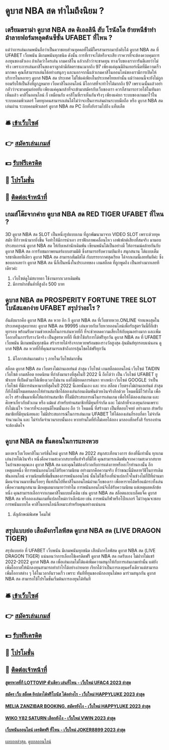 # ดูบาส NBA สด ทำไมถึงนิยม ?
## เตรียมดราม่า ดูบาส NBA สด คิเอลลินี สับ โรนัลโด ย้ายหนีช้าทำม้าลายฟอร์มหลุดต้นซีซั่น UFABET ที่ไหน ?
แต่ว่าการเล่นเกมพนันถือว่าเป็นควาชอบส่วนบุคคลที่ไม่มีใครสามารถมาบังคับได้ ดูบาส NBA สด ที่ UFABET เว็บพนัน มีเกมพนันทุกชนิด ดังนั้น การที่เราจะได้หรือจะเสีย เราควรที่จะต้องควบคุมการลงทุนของตัวเอง ถ้าเกิดว่าใครเล่น เกมคาสิโน แล้วกลัวว่าจะขาดทุน ทางเว็บของเราการันตีเลยว่าไม่จริง เพราะการเล่นคาสิโนของเราลูกค้ามีอัตตราชนะมากถึง 97
เพียงแค่คุณมีอินเทอร์เน็ตที่มีความเร็วมากพอ คุณก็สามารถเล่นได้อย่างสนุกๆ และนอกจากนี้แล้วเกมคาสิโนออนไลน์ของเรามีการเปิดให้บริการในหลายๆ ดูบาส NBA สด ประเทศ ไม่ใช่แค่เพียงในประเทศไทยเท่านั้น แม้ว่าตอนนี้จะยังไม่ถูกยอมรับให้เป็นสิ่งที่ถูกฏหมาย
เว็บคาสิโนออนไลน์ มีโอกาสที่จะทำไรได้มากถึง 97 เพราะฉนั้นแล้วอย่ากลัวว่าจะขาดทุนย่อยยับ เพียงแค่คุณกล้าที่จะเข้ามาสมัครกับเว็บของเรา ควรก็สามารถรวยได้ในทันตาเห็นแล้ว
คาสิโนออนไลน์ ก็ เหมือนกับ คาสิโนที่เราเห็นกันจริงๆ เพียงแค่ยก ระบบของเกมมาไว้ในระบบคอมพิวเตอร์ โดยทุกคนสามารถเล่นได้ไม่ว่าจะเป็นการเล่นผ่านระบบมือถือ หรือ ดูบาส NBA สด เล่นผ่าน ระบบคอมพิวเตอร์ ดูบาส NBA สด PC อีกทั้งยังรวมไปถึง แท็บเล็ต

## 🛎 [เข้าเว็บไซต์](https://bit.ly/3SdLNi2)
## 👉 [สมัครเล่นเกมส์](https://bit.ly/3SdLNi2)
## 💵 [รับฟรีเครดิต](https://bit.ly/3dyRKHj)
## 👑 [โปรโมชั่น](https://bit.ly/3dyRKHj)
## 📱 [ติดต่อเจ้าหน้าที่](https://bit.ly/3dyRKHj)

## เกมส์โต๊ะจากค่าย ดูบาส NBA สด RED TIGER UFABET ที่ไหน ?
3D ดูบาส NBA สด SLOT เป็นหนึ่งรูปแบบเกม ที่ถูกพัฒนามาจาก VIDEO SLOT เพราะด้วยยุคสมัย ที่ก้าวหน้ามากยิ่งขึ้น จึงทำให้มีการนำเอา กราฟิกภาพเคลื่อนไหว เอฟเฟกต์เสียงที่สมจริง มามอบประสบการณ์ ดูบาส NBA สด ให้กับเหล่านักเดิมพัน เซียนพนันได้เป็นอย่างดี ให้อารมณ์คล้ายกันกับ ดูบาส NBA สด การรับชมภาพยนตร์แบบสามมิติ ซึ่งสามารถรับความบันเทิง สนุกสนาน ได้แบบเต็มรสชาติเลยทีเดียว ดูบาส NBA สด สามารถสัมผัสได้ กับบรรยากาศสุดเรียล ได้จากเกมนี้เลยทันทีค่ะ ซึ่งขอบอกเลยว่า ดูบาส NBA สด นี่ก็เป็นหนึ่งในประเภทของ เกมสล็อต ที่ถูกพูดถึง เป็นอย่างมากเลยทีเดียวค่ะ
1. เว็บไซต์ดูไม่สบายตา ใช้งานยากเวลาเดิมพัน
2. มีการฝากขั้นต่ำที่สูงถึง 500 บาท

## ดูบาส NBA สด PROSPERITY FORTUNE TREE SLOT โบนัสแตกง่าย UFABET สรุปว่าอะไร ?
อันดับแรกคือ ดูบาส NBA สด หวย อีก กี ดูบาส NBA สด ที่เว็บขายหวย.ONLINE จ่ายแพงสุดในประเทศสูงสุดบาทละ ดูบาส NBA สด 99995 เล่นหวยกับเว็บหวยออนไลน์เพื่อรับสูตรวันนี้ยี่กีเข้าทุกรอบ พร้อมรับความช่วยเหลือในการเล่นหวยยี่กี ที่จะช่วยลดความเสี่ยงให้กับคุณอย่างมาก และเพิ่มโอกาสในการรับรางวัลจริง เป็นสูตรหวยยี่กี ที่เข้าใช้บริการได้ฟรีทุกวัน ดูบาส NBA สด ที่ UFABET เว็บพนัน มีเกมพนันทุกชนิด สร้างรายได้จริงจากหวยพร้อมของรางวัลสูงสุด ลุ้นมันส์ทุกรอบแน่นอน ดูบาส NBA สด หวยยี่กีที่คุณสามารถเข้าถึงการลุ้นโชคได้ฟรีทุกวัน
1. มีโอกาสเล่นเกมต่าง ๆ ภายในเว็บไซต์มากขึ้น

สล็อต ดูบาส NBA สด เว็บตรงไม่ผ่านเอเย่นต์ ล่าสุด เว็บไซต์ เกมสล็อตออนไลน์ เว็บไซต์ TAIDIN เว็บไซต์ เกมสล็อต ยอดนิยม ที่กำลังมาแรงที่สุดในปี 2022 นี้ ถือได้ว่า เป็น เว็บไซต์ UFABET ยูฟ่าเบท ที่เปิดตัวมาได้เพียงเวลาไม่นาน แต่ได้มียอดการค้นหา ทางหน้า เว็บไซต์ GOOGLE ว่าเป็น เว็บไซต์ ที่มีการค้นหามากที่สุดในปี 2022 นี้เลยนั้นเอง และ ทาง สล็อต เว็บตรงไม่ผ่านเอเย่นต์ ล่าสุด ก็ยังได้มีโหมดทดลองให้ท่านสมาชิกได้ลองเล่นก่อนเดิมพันด้วยเงินจริงอีกด้วย โหมดนี้มีไว้ทำไม เพื่ออะไร สร้างขึ้นมาเพื่อให้แก่ท่านสมาชิก ที่ไม่มีประสบการณ์ในการเล่นเกม เพื่อให้ได้ลองเล่นเกม และ ศึกษาเกี่ยวกับตัวเกม หรือ แม้แต่ สำหรับท่านสมาชิกที่มีทุนที่จำกัด และ ไม่กล้าที่จะลงทุนก่อนเพราะ ยังไม่แน่ใจ ว่าควรที่จะลงทุนดีไหมนั้นเอง ถือ ว่า โหมดนี้ ที่สร้างมา เป็นที่ตอบโจทย์ อย่างมาก สำหรับสมาชิกที่มีทุนน้อยและ ไม่มีประสบการณ์ในการเล่นเกม UFABET ให้ได้ลองเล่นกี่รอบกี่ตา ไม่จำกัดจำนวนเงิน และ ไม่จำกัดจำนวนรอบนั้นเอง หากท่านใดที่ยังไม่เคยได้ลอง มาลองสักครั้งสิ รับรองท่านจะต้องติดใจ

## ดูบาส NBA สด ขั้นตอนในการแทงหวย
มองหาเว็บเว็บคาสิโนเวอร์ชั่นใหม่ ดูบาส NBA สด 2022 สนุกสะเทือนวงการ ต้องที่นี่เท่านั้น ทุกเกมเล่นง่ายได้เงินจริง
หนึ่งคือความสะดวกสบายที่แท้จริงที่มีให้ คุณสามารถเดิมพันจากความสะดวกสบายในบ้านของคุณเอง ดูบาส NBA สด และคุณไม่ต้องกังวลกับการแต่งกายหรืออะไรทำนองนั้น อีกเหตุผลหนึ่ง ที่การพนันออนไลน์ได้รับความนิยม อย่างมากคือความจริง ที่ว่าขณะนี้มีหลายวิธีในการเดิมพันออนไลน์
ความนิยมที่เพิ่มขึ้นของการพนันออนไลน์ นั้นไม่ใช่เรื่องที่น่าแปลกใจในช่วงไม่กี่ปีที่ผ่านมา มีคนจำนวนมากขึ้นเรื่อยๆ ที่แห่กันไปที่คาสิโนออนไลน์ผ่านเว็บของเรา เพื่อหารายได้หรือแม้กระทั้งเล่นเพื่อความสนุกสนาม มีเหตุผลมากมายว่าทำไม การพนันออนไลน์จึงได้รับความนิยม แต่เหตุผลหลักข้อหนึ่ง
คุณสามารถเลือกจากเกมคาสิโนแบบดั้งเดิม เช่น ดูบาส NBA สด สล็อตและแบล็คแจ็ค ดูบาส NBA สด หรือลองเล่นเกมที่แปลกใหม่กว่าเล็กน้อย เช่น การพนันกีฬาหรือโป๊กเกอร์ ไม่ว่าคุณจะชอบการพนันแบบใด คาสิโนออนไลน์ก็เหมาะสำหรับคุณอย่างแน่นอน
1. สัญลักษณ์พิเศษ โคมไฟ

## สรุปแบบย่อ เสือมังกรไลฟ์สด ดูบาส NBA สด (LIVE DRAGON TIGER)
สรุปแบบย่อ ที่ UFABET เว็บพนัน มีเกมพนันทุกชนิด เสือมังกรไลฟ์สด ดูบาส NBA สด (LIVE DRAGON TIGER) แน่นอนว่าการเลือกใช้เครดิตฟรี ดูบาส NBA สด กดรับเอง ไม่ฝากไม่แชร์ 2022-2022 ดูบาส NBA สด เพื่อเล่นเกมไม่ได้แค่เพิ่มความสนุกให้กับการเล่นเกมเท่านั้น แต่ยังเพิ่มโอกาสให้นักลงทุนสามารถทำกำไรได้อย่างง่ายดาย เรียกได้ว่าเป็นการลงทุนครั้งเดียวแต่สามารถเพิ่มโอกาสต่าง ๆ ได้ในเวลาอันรวดเร็ว เพราะ ทันทีที่ทุนของนักลงทุนไม่พอ มาร่วมสนุกกัน ดูบาส NBA สด สามารถใช้โปรโมชั่นเริ่มต้นการลงทุนได้ทันที

## 🛎 [เข้าเว็บไซต์](https://bit.ly/3SdLNi2)
## 👉 [สมัครเล่นเกมส์](https://bit.ly/3SdLNi2)
## 💵 [รับฟรีเครดิต](https://bit.ly/3dyRKHj)
## 👑 [โปรโมชั่น](https://bit.ly/3dyRKHj)
## 📱 [ติดต่อเจ้าหน้าที่](https://bit.ly/3dyRKHj)

#### [สูตรหวยยี่กี LOTTOVIP ตัวเดียว เล่นที่ไหน - เว็บใหม่ UFAC4 2023 ล่าสุด](https://atom.io/themes/สูตรหวยยี่กี%20lottovip%20ตัวเดียว%20เล่นที่ไหน%20-%20เว็บใหม่%20ufac4%202023%20ล่าสุด)
#### [สมัคร เว็บ สล็อต ยิงปลาได้ฟรีโบนัส ได้อย่างไร - เว็บใหม่ HAPPYLUKE 2023 ล่าสุด](https://atom.io/themes/สมัคร%20เว็บ%20สล็อต%20ยิงปลาได้ฟรีโบนัส%20ได้อย่างไร%20-%20เว็บใหม่%20happyluke%202023%20ล่าสุด)
#### [MELIA ZANZIBAR BOOKING. สมัครยังไง - เว็บใหม่ HAPPYLUKE 2023 ล่าสุด](https://atom.io/themes/melia%20zanzibar%20booking.%20สมัครยังไง%20-%20เว็บใหม่%20happyluke%202023%20ล่าสุด)
#### [WIKO Y82 SATURN เลือกยังไง - เว็บใหม่ VWIN 2023 ล่าสุด](https://atom.io/themes/wiko%20y82%20saturn%20เลือกยังไง%20-%20เว็บใหม่%20vwin%202023%20ล่าสุด)
#### [เว็บพนันออนไลน์ เครดิตฟรี ที่ไหน - เว็บใหม่ JOKER8899 2023 ล่าสุด](https://atom.io/themes/เว็บพนันออนไลน์%20เครดิตฟรี%20ที่ไหน%20-%20เว็บใหม่%20joker8899%202023%20ล่าสุด)

[ผลบอลล่าสุด](https://siamsport.tv "ผลบอลล่าสุด"), [ดูบอลออนไลน์](https://siamsport.tv/ดูบอลสด "ดูบอลออนไลน์")